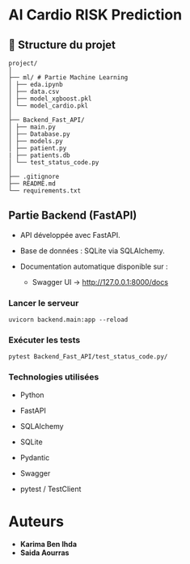 # AI Cardio RISK Prediction

## 📁 Structure du projet

    project/
    │
    ├── ml/ # Partie Machine Learning
    │ ├── eda.ipynb
    │ ├── data.csv
    │ ├── model_xgboost.pkl
    │ └── model_cardio.pkl
    │
    ├── Backend_Fast_API/ 
    │ ├── main.py 
    │ ├── Database.py 
    │ ├── models.py 
    │ ├── patient.py
    | ├── patients.db
    │ └── test_status_code.py
    │
    ├── .gitignore 
    ├── README.md
    └── requirements.txt

## Partie Backend (FastAPI)

- API développée avec FastAPI.

- Base de données : SQLite via SQLAlchemy.

- Documentation automatique disponible sur :

    - Swagger UI → http://127.0.0.1:8000/docs

### Lancer le serveur
    uvicorn backend.main:app --reload
### Exécuter les tests
    pytest Backend_Fast_API/test_status_code.py/

### Technologies utilisées
- Python

- FastAPI

- SQLAlchemy

- SQLite

- Pydantic

- Swagger

- pytest / TestClient


# Auteurs
- **Karima Ben Ihda**
- **Saida Aourras**




